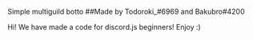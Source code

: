 
Simple multiguild botto
##Made by Todoroki_#6969 and Bakubro#4200

Hi! We have made a code for discord.js beginners! Enjoy :)
